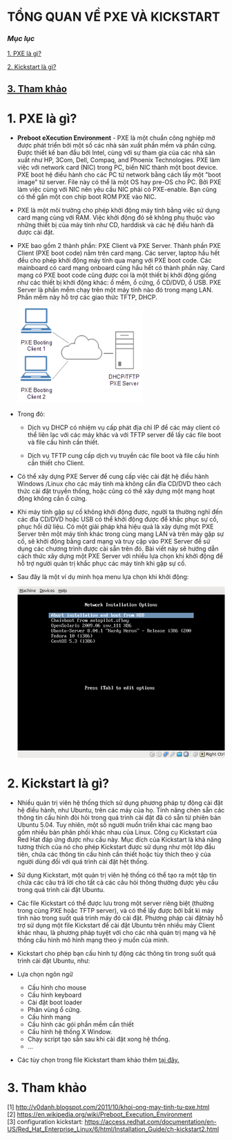 # TỔNG QUAN VỀ PXE VÀ KICKSTART

###	***Mục lục***

[1.	PXE là gì?](#1)

[2.	Kickstart là gì?](#2)

[3. Tham khảo](#3)
---

<a name = "1"></a>
# 1.	PXE là gì?

- **Preboot eXecution Environment** - PXE là một chuẩn công nghiệp mở được phát triển bởi một số các nhà sản xuất phần mềm và phần cứng. Được thiết kế ban đầu bởi Intel, cùng với sự tham gia của các nhà sản xuất như HP, 3Com, Dell, Compaq, and Phoenix Technologies. PXE làm việc với network card (NIC) trong PC, biến NIC thành một boot device. PXE boot hệ điều hành cho các PC từ network bằng cách lấy một "boot image" từ server. File này có thể là một OS hay pre-OS cho PC. Bởi PXE làm việc cùng với NIC nên yêu cầu NIC phải có PXE-enable. Bạn cũng có thể gắn một con chip boot ROM PXE vào NIC.

- PXE là một môi trường cho phép khởi động máy tính bằng việc sử dụng card mạng cùng với RAM. Việc khởi động đó sẽ không phụ thuộc vào những thiết bị của máy tính như CD, harddisk và các hệ điều hành đã được cài đặt.

- PXE bao gồm 2 thành phần: PXE Client và PXE Server. Thành phần PXE Client (PXE boot code) nằm trên card mạng. Các server, laptop hầu hết đều cho phép khởi động máy tính qua mạng với PXE boot code. Các mainboard có card mạng onboard cũng hầu hết có thành phần này. Card mạng có PXE boot code cũng được coi là một thiết bị khởi động giống như các thiết bị khởi động khác: ổ mềm, ổ cứng, ổ CD/DVD, ổ USB. PXE Server là phần mềm chạy trên một máy tính nào đó trong mạng LAN. Phần mềm này hỗ trợ các giao thức TFTP, DHCP.

	![img](../images/1.1.png)

- Trong đó:

	-	Dịch vụ DHCP có nhiệm vụ cấp phát địa chỉ IP để các máy client có thể liên lạc với các máy khác và với TFTP server để lấy các file boot và file cấu hình cần thiết.

	-	Dịch vụ TFTP cung cấp dịch vụ truyền các file boot và file cấu hình cần thiết cho Client.

- Có thể xây dựng PXE Server để cung cấp việc cài đặt hệ điều hành Windows /Linux cho các máy tính mà không cần đĩa CD/DVD theo cách thức cài đặt truyền thống, hoặc cũng có thể xây dựng một mạng hoạt động không cần ổ cứng.

- Khi máy tính gặp sự cố không khởi động được, người ta thường nghĩ đến các đĩa CD/DVD hoặc USB có thể khởi động được để khắc phục sự cố, phục hồi dữ liệu. Có một giải pháp khá hiệu quả là xây dựng một PXE Server trên một máy tính khác trong cùng mạng LAN và trên máy gặp sự cố, sẽ khởi động bằng card mạng và truy cập vào PXE Server để sử dụng các chương trình được cài sẵn trên đó. Bài viết này sẽ hướng dẫn cách thức xây dựng một PXE Server với nhiều lựa chọn khi khởi động để hỗ trợ người quản trị khắc phục các máy tính khi gặp sự cố.

- Sau đây là một ví dụ minh họa menu lựa chọn khi khởi động:

	![img](../images/1.2.png)

<a name = "2"></a>
# 2.	Kickstart là gì?

- Nhiều quản trị viên hệ thống thích sử dụng phương pháp tự động cài đặt hệ điều hành, như Ubuntu, trên các máy của họ. Tính năng chèn sẵn các thông tin cấu hình đòi hỏi trong quá trình cài đặt đã có sẵn từ phiên bản Ubuntu 5.04. Tuy nhiên, một số người muốn triển khai các mạng bao gồm nhiều bản phân phối khác nhau của Linux. Công cụ Kickstart của Red Hat đáp ứng được nhu cầu này. Mục đích của Kickstart là khả năng tương thích của nó cho phép Kickstart được sử dụng như một lớp đầu tiên, chứa các thông tin cấu hình cần thiết hoặc tùy thích theo ý của người dùng đối với quá trình cài đặt hệt thống. 

- Sử dụng Kickstart, một quản trị viên hệ thống có thể tạo ra một tập tin chứa các câu trả lời cho tất cả các câu hỏi thông thường được yêu cầu trong quá trình cài đặt Ubuntu.

- Các file Kickstart có thể được lưu trong một server riêng biệt (thường trong cùng PXE hoặc TFTP server), và có thể lấy được bởi bất kì máy tình nào trong suốt quá trình máy đó cài đặt. 
Phương pháp cài đặtnày hỗ trợ sử dụng một file Kickstart để cài đặt Ubuntu trên nhiều máy Client khác nhau, là phương pháp tuyệt với cho các nhà quản trị mạng và hệ thống cấu hình mô hình mạng theo ý muốn của mình.

- Kickstart cho phép bạn cấu hình tự động các thông tin trong suốt quá trình cài đặt Ubuntu, như:

-	Lựa chọn ngôn ngữ
	-	Cấu hình cho mouse  
	-	Cấu hình keyboard  
	-	Cài đặt boot loader  
	-	Phân vùng ổ cứng.  
	-	Cấu hình mạng  
	-	Cấu hình các gói phần mềm cần thiết  
	-	Cấu hình hệ thống X Window.   
	-	Chạy script tạo sẵn sau khi cài đặt xong hệ thống.  
	-	…   

- Các tùy chọn trong file Kickstart tham khảo thêm [tại đây.](https://access.redhat.com/documentation/en-US/Red_Hat_Enterprise_Linux/6/html/Installation_Guide/s1-kickstart2-options.html) 

<a name = "3"></a>
# 3. Tham khảo

[1] http://v0danh.blogspot.com/2011/10/khoi-ong-may-tinh-tu-pxe.html  
[2] https://en.wikipedia.org/wiki/Preboot_Execution_Environment   
[3] configuration kickstart: https://access.redhat.com/documentation/en-US/Red_Hat_Enterprise_Linux/6/html/Installation_Guide/ch-kickstart2.html   




